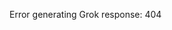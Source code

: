 <!-- 
Generated by: grok
Prompt type: sources
Generated at: 2025-06-07T11:43:00.453791
-->

Error generating Grok response: 404